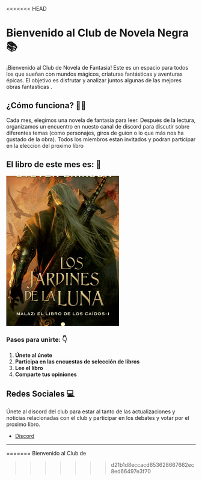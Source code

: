 <<<<<<< HEAD
# Bienvenido al Club de Novela Negra 📚

¡Bienvenido al Club de Novela de Fantasia! Este es un espacio para todos los que sueñan con mundos mágicos, criaturas fantásticas y aventuras épicas. El objetivo es disfrutar y analizar juntos algunas de las mejores obras fantasticas .

## ¿Cómo funciona? 🤔💭

Cada mes, elegimos una novela de fantasía para leer. Después de la lectura, organizamos un encuentro en nuesto canal de discord para discutir sobre diferentes temas (como  personajes, giros de guíon o lo que más nos ha gustado de la obra). Todos los miembros estan invitados y podran participar en la eleccion del proximo libro

## El libro de este mes es: 📖
<img src="libro_del_mes.jpg" width="300" alt="Imagen">


### Pasos para unirte: 👇

1. **Únete al únete**
2. **Participa en las encuestas de selección de libros**
3. **Lee el libro**
4. **Comparte tus opiniones**

## Redes Sociales 💻

Únete al discord del club para estar al tanto de las actualizaciones y noticias relacionadas con el club y participar en los debates y votar por el proximo libro.

- [Discord](https://discord.com/)

---

=======
Bienvenido al Club de 
>>>>>>> d21b1d8eccacd653628667662ec8ed66497e3f70
